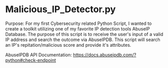 # Malicious_IP_Detector.py

Purpose: 
For my first Cybersecurity related Python Script, I wanted to create a toolkit utilizing one of my favorite IP detection tools AbuseIP Database. The purpose of this script is to receive the user's input of a valid IP address and search the outcome via AbuseIPDB. This script will search an IP's repitation/malicious score and provide it's attributes.

AbuseIPDB API Documentation: https://docs.abuseipdb.com/?python#check-endpoint
